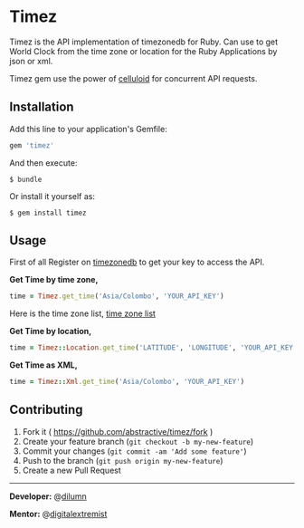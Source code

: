 # Timez

Timez is the API implementation of timezonedb for Ruby. Can use to get World Clock from the time zone or location for the Ruby Applications by json or xml.

Timez gem use the power of [celluloid](https://github.com/celluloid/celluloid) for concurrent API requests.

## Installation

Add this line to your application's Gemfile:

```ruby
gem 'timez'
```

And then execute:

    $ bundle

Or install it yourself as:

    $ gem install timez

## Usage

First of all Register on [timezonedb](http://timezonedb.com/register) to get your key to access the API.

**Get Time by time zone,**
```ruby
time = Timez.get_time('Asia/Colombo', 'YOUR_API_KEY')
```

Here is the time zone list, [time zone list](http://timezonedb.com/time-zones)

**Get Time by location,**
```ruby
time = Timez::Location.get_time('LATITUDE', 'LONGITUDE', 'YOUR_API_KEY')
```

**Get Time as XML,**
```ruby
time = Timez::Xml.get_time('Asia/Colombo', 'YOUR_API_KEY')
```


## Contributing

1. Fork it ( https://github.com/abstractive/timez/fork )
2. Create your feature branch (`git checkout -b my-new-feature`)
3. Commit your changes (`git commit -am 'Add some feature'`)
4. Push to the branch (`git push origin my-new-feature`)
5. Create a new Pull Request

---

**Developer:** @[dilumn](https://github.com/dilumn)

**Mentor:** @[digitalextremist](https://github.com/digitalextremist)
